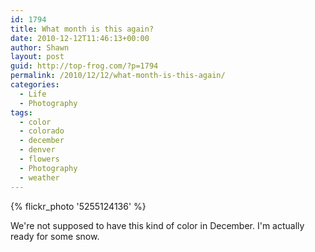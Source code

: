 ```yaml
---
id: 1794
title: What month is this again?
date: 2010-12-12T11:46:13+00:00
author: Shawn
layout: post
guid: http://top-frog.com/?p=1794
permalink: /2010/12/12/what-month-is-this-again/
categories:
  - Life
  - Photography
tags:
  - color
  - colorado
  - december
  - denver
  - flowers
  - Photography
  - weather
---
```


{% flickr_photo '5255124136' %}

We're not supposed to have this kind of color in December. I'm actually ready for some snow.
